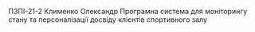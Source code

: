 ПЗПІ-21-2
Клименко Олександр
Програмна система для моніторингу стану та персоналізації досвіду клієнтів спортивного залу
